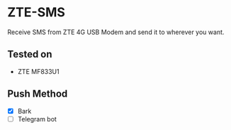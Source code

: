 # ZTE-SMS
Receive SMS from ZTE 4G USB Modem and send it to wherever you want.

## Tested on
- ZTE MF833U1

## Push Method
- [x] Bark
- [ ] Telegram bot